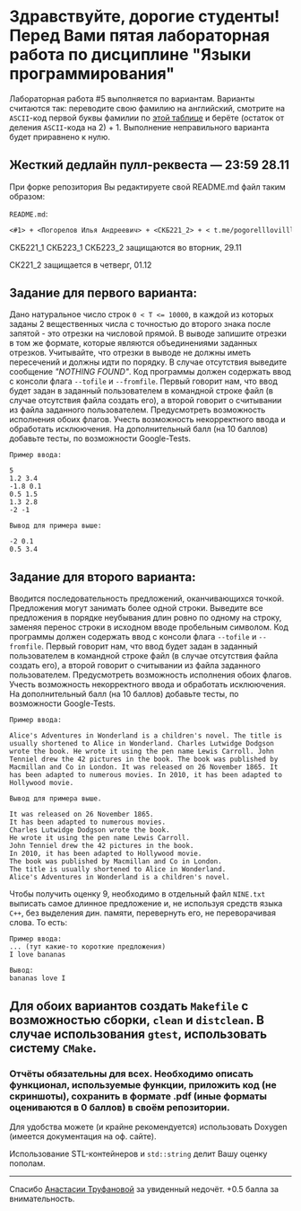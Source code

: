 # Здравствуйте, дорогие студенты! Перед Вами пятая лабораторная работа по дисциплине "Языки программирования"

Лабораторная работа #5 выполняется по вариантам. Варианты считаются так: переводите свою фамилию на английский, смотрите на `ASCII`-код первой буквы фамилии по [этой таблице](https://www.johndcook.com/ascii.png) и берёте (остаток от деления `ASCII`-кода на 2) + 1. Выполнение неправильного варианта будет приравнено к нулю.
## Жесткий дедлайн пулл-реквеста — 23:59 28.11

При форке репозитория Вы редактируете свой README.md файл таким образом:

```README.md```:
```Markdown
<#1> + <Погорелов Илья Андреевич> + <СКБ221_2> + < t.me/pogorelllovilllia> >

 ```

СКБ221_1 СКБ223_1 СКБ223_2 защищаются во вторник, 29.11

СК221_2 защищается в четверг, 01.12

## Задание для первого варианта:

Дано натуральное число строк `0 < T <= 10000`, в каждой из которых заданы 2 вещественных числа с точностью до второго знака после запятой - это отрезки на числовой прямой. В выводе запишите отрезки в том же формате, которые являются объединениями заданных отрезков. Учитывайте, что отрезки в выводе не должны иметь пересечений и должны идти по порядку. В случае отсутствия выведите сообщение *"NOTHING FOUND"*. 
Код программы должен содержать ввод с консоли флага `--tofile` и `--fromfile`. Первый говорит нам, что ввод будет задан в заданный пользователем в командной строке файл (в случае отсутствия файла создать его), а второй говорит о считывании из файла заданного пользователем. Предусмотреть возможность исполнения обоих флагов. Учесть возможность некорректного ввода и обработать исклюючения. На дополнительный балл (на 10 баллов) добавьте тесты, по возможности Google-Tests. 
```
Пример ввода:

5
1.2 3.4
-1.8 0.1
0.5 1.5
1.3 2.8 
-2 -1

Вывод для примера выше:

-2 0.1
0.5 3.4

```


## Задание для второго варианта:

Вводится последовательность предложений, оканчивающихся точкой. Предложения могут занимать более одной строки. Выведите все предложения в порядке неубывания длин ровно по одному на строку, заменяя перенос строки в исходном вводе пробельным символом. Код программы должен содержать ввод с консоли флага `--tofile` и `--fromfile`. Первый говорит нам, что ввод будет задан в заданный пользователем в командной строке файл (в случае отсутствия файла создать его), а второй говорит о считывании из файла заданного пользователем. Предусмотреть возможность исполнения обоих флагов. Учесть возможность некорректного ввода и обработать исклюючения. На дополнительный балл (на 10 баллов) добавьте тесты, по возможности Google-Tests. 
```
Пример ввода:

Alice's Adventures in Wonderland is a children's novel. The title is usually shortened to Alice in Wonderland. Charles Lutwidge Dodgson wrote the book. He wrote it using the pen name Lewis Carroll. John Tenniel drew the 42 pictures in the book. The book was published by Macmillan and Co in London. It was released on 26 November 1865. It has been adapted to numerous movies. In 2010, it has been adapted to Hollywood movie.

Вывод для примера выше. 

It was released on 26 November 1865.
It has been adapted to numerous movies.
Charles Lutwidge Dodgson wrote the book.
He wrote it using the pen name Lewis Carroll.
John Tenniel drew the 42 pictures in the book.
In 2010, it has been adapted to Hollywood movie.
The book was published by Macmillan and Co in London.
The title is usually shortened to Alice in Wonderland.
Alice's Adventures in Wonderland is a children's novel.

```
 Чтобы получить оценку 9, необходимо в отдельный файл `NINE.txt` выписать самое длинное предложение и, не используя средств языка `C++`, без выделения дин. памяти, перевернуть его, не переворачивая слова. То есть:
```
Пример ввода:
... (тут какие-то короткие предложения)
I love bananas

Вывод:
bananas love I
```

## Для обоих вариантов создать `Makefile` с возможностью сборки, `clean` и `distclean`. В случае использования `gtest`, использовать систему `CMake`. 
### Отчёты обязательны для всех. Необходимо описать функционал, используемые функции, приложить код (не скриншоты), сохранить в формате .pdf (иные форматы оцениваются в 0 баллов) в своём репозитории. 
Для удобства можете (и крайне рекомендуется) использовать Doxygen (имеется документация на оф. сайте).

Использование STL-контейнеров и `std::string` делит Вашу оценку пополам.


---

Спасибо [Анастасии Труфановой](https://github.com/neko-nyashka) за увиденный недочёт. +0.5 балла за внимательность.
